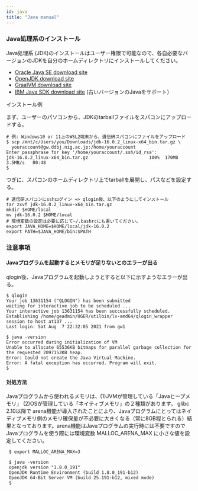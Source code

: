 ```yaml
---
id: java
title: "Java manual"
---
```


### Java処理系のインストール
Java処理系 (JDK)のインストールはユーザー権限で可能なので、各自必要なバージョンのJDKを自分のホームディレクトリにインストールしてください。

- [Oracle Java SE download site](https://www.oracle.com/java/technologies/javase-downloads.html)
- [OpenJDK download site](https://openjdk.java.net/install/index.html)
- [GraalVM download site](https://www.graalvm.org/)
- [IBM Java SDK download site](https://www.ibm.com/support/pages/java-sdk-downloads-version-80) (古いバージョンのJavaをサポート）

インストール例

まず、ユーザーのパソコンから、JDKのtarballファイルをスパコンにアップロードする。

```
# 例: Windows10 or 11上のWSL2端末から、遺伝研スパコンにファイルをアップロード
$ scp /mnt/c/Users/you/Downloads/jdk-16.0.2_linux-x64_bin.tar.gz \
  youraccount@gw.ddbj.nig.ac.jp:/home/youraccount
Enter passphrase for key '/home/youraccount/.ssh/id_rsa':
jdk-16.0.2_linux-x64_bin.tar.gz                       100%  170MB   3.5MB/s   00:48
$
```

つぎに、スパコンのホームディレクトリ上でtarballを展開し、パスなどを設定する。

```
# 遺伝研スパコンにsshログイン => qlogin後、以下のようにしてインストール
tar zxvf jdk-16.0.2_linux-x64_bin.tar.gz
mkdir $HOME/local
mv jdk-16.0.2 $HOME/local
# 環境変数の設定は必要に応じて~/.bashrcにも書いてください。
export JAVA_HOME=$HOME/local/jdk-16.0.2
export PATH=$JAVA_HOME/bin:$PATH
``` 


### 注意事項
#### Javaプログラムを起動するとメモリが足りないとのエラーが出る
qlogin後、Javaプログラムを起動しようとすると以下に示すようなエラーが出る。

```
$ qlogin
Your job 13631154 ("QLOGIN") has been submitted
waiting for interactive job to be scheduled ...
Your interactive job 13631154 has been successfully scheduled.
Establishing /home/geadmin/UGER/utilbin/lx-amd64/qlogin_wrapper session to host at137 ...
Last login: Sat Aug  7 22:32:05 2021 from gw1

$ java -version
Error occurred during initialization of VM
Unable to allocate 65536KB bitmaps for parallel garbage collection for the requested 2097152KB heap.
Error: Could not create the Java Virtual Machine.
Error: A fatal exception has occurred. Program will exit.
$
```

#### 対処方法

 Javaプログラムから使われるメモリは、(1)JVMが管理している「Javaヒープメモリ」 (2)OSが管理している「ネイティブメモリ」の２種類があります。
 glibc 2.10以降で arena機能が導入されたことにより、Javaプログラムにとってはネイディブメモリ側のメモリ確保量が不必要に大きくなる（常に8GB程とられる）結果となっております。arena機能はJavaプログラムの実行時には不要ですのでJavaプログラムを使う際には環境変数 MALLOC_ARENA_MAX に小さな値を設定してください。
 
```
 $ export MALLOC_ARENA_MAX=3
 
 $ java -version
 openjdk version "1.8.0_191"
 OpenJDK Runtime Environment (build 1.8.0_191-b12)
 OpenJDK 64-Bit Server VM (build 25.191-b12, mixed mode)
 $

```
